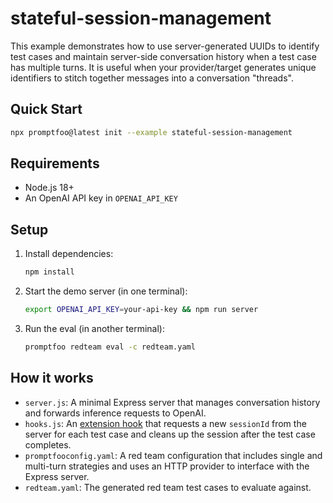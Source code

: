 # stateful-session-management

This example demonstrates how to use server-generated UUIDs to identify test cases and maintain server-side conversation history when a test case has multiple turns. It is useful when your provider/target generates unique identifiers to stitch together messages into a conversation "threads".

## Quick Start

```sh
npx promptfoo@latest init --example stateful-session-management
```

## Requirements

- Node.js 18+
- An OpenAI API key in `OPENAI_API_KEY`

## Setup

1. Install dependencies:

   ```bash
   npm install
   ```

2. Start the demo server (in one terminal):

   ```bash
   export OPENAI_API_KEY=your-api-key && npm run server
   ```

3. Run the eval (in another terminal):

   ```bash
   promptfoo redteam eval -c redteam.yaml
   ```

## How it works

- `server.js`: A minimal Express server that manages conversation history and forwards inference requests to OpenAI.
- `hooks.js`: An [extension hook](https://www.promptfoo.dev/docs/configuration/reference/#extension-hooks) that requests a new `sessionId` from the server for each test case and cleans up the session after the test case completes.
- `promptfooconfig.yaml`: A red team configuration that includes single and multi-turn strategies and uses an HTTP provider to interface with the Express server.
- `redteam.yaml`: The generated red team test cases to evaluate against.
